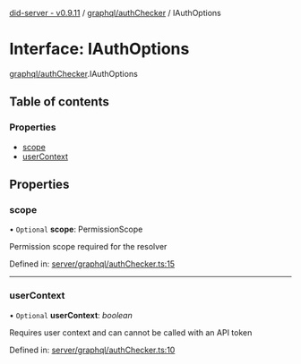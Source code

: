 [did-server - v0.9.11](../README.md) / [graphql/authChecker](../modules/graphql_authchecker.md) / IAuthOptions

# Interface: IAuthOptions

[graphql/authChecker](../modules/graphql_authchecker.md).IAuthOptions

## Table of contents

### Properties

- [scope](graphql_authchecker.iauthoptions.md#scope)
- [userContext](graphql_authchecker.iauthoptions.md#usercontext)

## Properties

### scope

• `Optional` **scope**: PermissionScope

Permission scope required for the resolver

Defined in: [server/graphql/authChecker.ts:15](https://github.com/Puzzlepart/did/blob/dev/server/graphql/authChecker.ts#L15)

___

### userContext

• `Optional` **userContext**: *boolean*

Requires user context and can cannot be called with an API token

Defined in: [server/graphql/authChecker.ts:10](https://github.com/Puzzlepart/did/blob/dev/server/graphql/authChecker.ts#L10)
